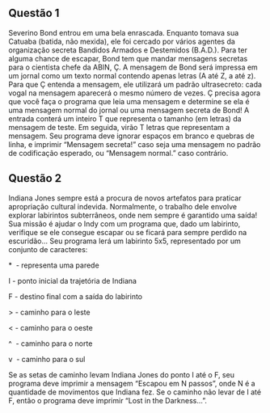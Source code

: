 ## Questão 1
Severino Bond entrou em uma bela enrascada. Enquanto tomava sua
Catuaba (batida, não mexida), ele foi cercado por vários agentes da organização secreta
Bandidos Armados e Destemidos (B.A.D.). Para ter alguma chance de escapar, Bond tem
que mandar mensagens secretas para o cientista chefe da ABIN, Ç.
A mensagem de Bond será impressa em um jornal como um texto normal contendo
apenas letras (A até Z, a até z). Para que Ç entenda a mensagem, ele utilizará um padrão
ultrasecreto: cada vogal na mensagem aparecerá o mesmo número de vezes. Ç precisa
agora que você faça o programa que leia uma mensagem e determine se ela é uma
mensagem normal do jornal ou uma mensagem secreta de Bond!
A entrada conterá um inteiro T que representa o tamanho (em letras) da mensagem
de teste. Em seguida, virão T letras que representam a mensagem. Seu programa deve
ignorar espaços em branco e quebras de linha, e imprimir “Mensagem secreta!” caso seja
uma mensagem no padrão de codificação esperado, ou “Mensagem normal.” caso
contrário.

## Questão 2
Indiana Jones sempre está a procura de novos artefatos para praticar
apropriação cultural indevida. Normalmente, o trabalho dele envolve explorar labirintos
subterrâneos, onde nem sempre é garantido uma saída! Sua missão é ajudar o Indy com
um programa que, dado um labirinto, verifique se ele consegue escapar ou se ficará para
sempre perdido na escuridão...
Seu programa lerá um labirinto 5x5, representado por um conjunto de caracteres:

\* ​ - representa uma parede

I -​ ponto inicial da trajetória de Indiana

F​ - destino final com a saída do labirinto

\>​ - caminho para o leste

<​ - caminho para o oeste

^ ​ - caminho para o norte

v ​ - caminho para o sul

Se as setas de caminho levam Indiana Jones do ponto I até o F, seu programa deve
imprimir a mensagem “Escapou em N passos”, onde N é a quantidade de movimentos que
Indiana fez. Se o caminho não levar de I até F, então o programa deve imprimir “Lost in the
Darkness...”.